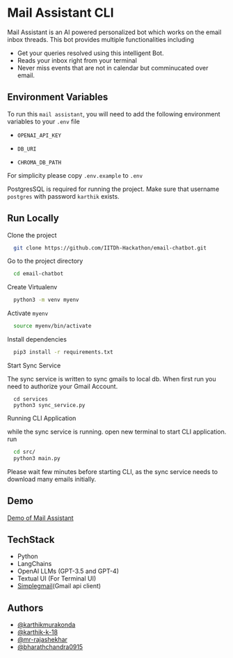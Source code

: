
# Mail Assistant CLI

Mail Assistant is an AI powered personalized bot which works on the email inbox threads. This bot provides multiple functionalities including 

- Get your queries resolved using this intelligent Bot.
- Reads your inbox right from your terminal
- Never miss events that are not in calendar but comminucated over email.


## Environment Variables

To run this `mail assistant`, you will need to add the following environment variables to your `.env` file

- `OPENAI_API_KEY`

- `DB_URI`

- `CHROMA_DB_PATH`

For simplicity please copy `.env.example` to `.env`

PostgresSQL is required for running the project. Make sure that username `postgres` with password `karthik` exists.

## Run Locally

Clone the project

```bash
  git clone https://github.com/IITDh-Hackathon/email-chatbot.git
```

Go to the project directory

```bash
  cd email-chatbot
```
Create Virtualenv

```bash
  python3 -m venv myenv
```

Activate `myenv`

```bash
  source myenv/bin/activate

```


Install dependencies

```bash
  pip3 install -r requirements.txt
```

Start Sync Service

The sync service is written to sync gmails to local db. When first run you need to authorize your Gmail Account.

```
  cd services
  python3 sync_service.py
```

Running CLI Application

while the sync service is running. open new terminal to start CLI application.
run



```bash
  cd src/
  python3 main.py
```


Please wait few minutes before starting CLI, as the sync service needs to download many emails initially.





## Demo

[Demo of Mail Assistant](https://www.loom.com/share/624f44cb8aa24e90bdef63225ba5b0e8)


## TechStack
- Python
- LangChains 
- OpenAI LLMs (GPT-3.5 and GPT-4)
- Textual UI (For Terminal UI)
- [Simplegmail](https://github.com/jeremyephron/simplegmail)(Gmail api client)

## Authors

- [@karthikmurakonda](https://github.com/karthikmurakonda)
- [@karthik-k-18](https://github.com/karthik-k-18)
- [@mr-rajashekhar](https://github.com/mr-rajashekhar)
- [@bharathchandra0915](https://github.com/bharathchandra0915)
